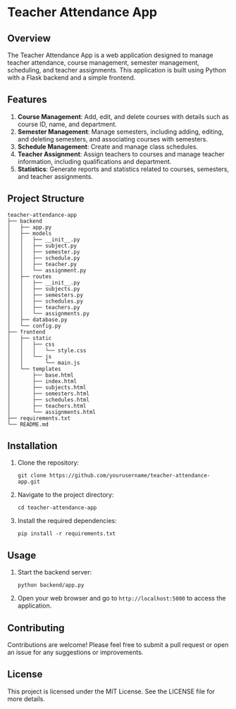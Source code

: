 # Teacher Attendance App

## Overview
The Teacher Attendance App is a web application designed to manage teacher attendance, course management, semester management, scheduling, and teacher assignments. This application is built using Python with a Flask backend and a simple frontend.

## Features
1. **Course Management**: Add, edit, and delete courses with details such as course ID, name, and department.
2. **Semester Management**: Manage semesters, including adding, editing, and deleting semesters, and associating courses with semesters.
3. **Schedule Management**: Create and manage class schedules.
4. **Teacher Assignment**: Assign teachers to courses and manage teacher information, including qualifications and department.
5. **Statistics**: Generate reports and statistics related to courses, semesters, and teacher assignments.

## Project Structure
```
teacher-attendance-app
├── backend
│   ├── app.py
│   ├── models
│   │   ├── __init__.py
│   │   ├── subject.py
│   │   ├── semester.py
│   │   ├── schedule.py
│   │   ├── teacher.py
│   │   └── assignment.py
│   ├── routes
│   │   ├── __init__.py
│   │   ├── subjects.py
│   │   ├── semesters.py
│   │   ├── schedules.py
│   │   ├── teachers.py
│   │   └── assignments.py
│   ├── database.py
│   └── config.py
├── frontend
│   ├── static
│   │   ├── css
│   │   │   └── style.css
│   │   └── js
│   │       └── main.js
│   └── templates
│       ├── base.html
│       ├── index.html
│       ├── subjects.html
│       ├── semesters.html
│       ├── schedules.html
│       ├── teachers.html
│       └── assignments.html
├── requirements.txt
└── README.md
```

## Installation
1. Clone the repository:
   ```
   git clone https://github.com/yourusername/teacher-attendance-app.git
   ```
2. Navigate to the project directory:
   ```
   cd teacher-attendance-app
   ```
3. Install the required dependencies:
   ```
   pip install -r requirements.txt
   ```

## Usage
1. Start the backend server:
   ```
   python backend/app.py
   ```
2. Open your web browser and go to `http://localhost:5000` to access the application.

## Contributing
Contributions are welcome! Please feel free to submit a pull request or open an issue for any suggestions or improvements.

## License
This project is licensed under the MIT License. See the LICENSE file for more details.
